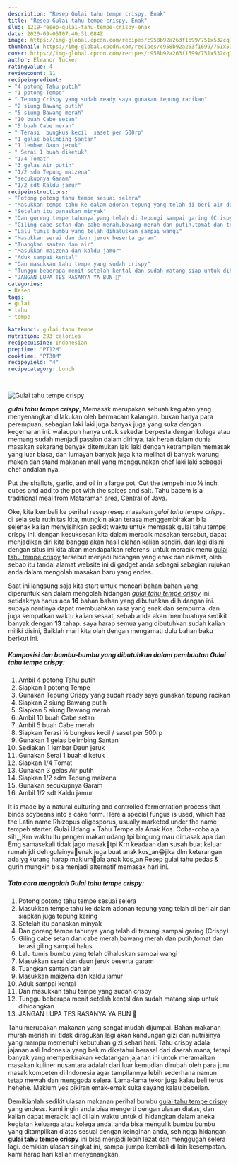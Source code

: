 ```yaml
---
description: "Resep Gulai tahu tempe crispy, Enak"
title: "Resep Gulai tahu tempe crispy, Enak"
slug: 1219-resep-gulai-tahu-tempe-crispy-enak
date: 2020-09-05T07:40:31.084Z
image: https://img-global.cpcdn.com/recipes/c958b92a263f1699/751x532cq70/gulai-tahu-tempe-crispy-foto-resep-utama.jpg
thumbnail: https://img-global.cpcdn.com/recipes/c958b92a263f1699/751x532cq70/gulai-tahu-tempe-crispy-foto-resep-utama.jpg
cover: https://img-global.cpcdn.com/recipes/c958b92a263f1699/751x532cq70/gulai-tahu-tempe-crispy-foto-resep-utama.jpg
author: Eleanor Tucker
ratingvalue: 4
reviewcount: 11
recipeingredient:
- "4 potong Tahu putih"
- "1 potong Tempe"
- " Tepung Crispy yang sudah ready saya gunakan tepung racikan"
- "2 siung Bawang putih"
- "5 siung Bawang merah"
- "10 buah Cabe setan"
- "5 buah Cabe merah"
- " Terasi  bungkus kecil  saset per 500rp"
- "1 gelas belimbing Santan"
- "1 lembar Daun jeruk"
- " Serai 1 buah diketuk"
- "1/4 Tomat"
- "3 gelas Air putih"
- "1/2 sdm Tepung maizena"
- "secukupnya Garam"
- "1/2 sdt Kaldu jamur"
recipeinstructions:
- "Potong potong tahu tempe sesuai selera"
- "Masukkan tempe tahu ke dalam adonan tepung yang telah di beri air dan siapkan juga tepung kering"
- "Setelah itu panaskan minyak"
- "Dan goreng tempe tahunya yang telah di tepungi sampai garing (Crispy)"
- "Giling cabe setan dan cabe merah,bawang merah dan putih,tomat dan terasi giling sampai halus"
- "Lalu tumis bumbu yang telah dihaluskan sampai wangi"
- "Masukkan serai dan daun jeruk beserta garam"
- "Tuangkan santan dan air"
- "Masukkan maizena dan kaldu jamur"
- "Aduk sampai kental"
- "Dan masukkan tahu tempe yang sudah crispy"
- "Tunggu beberapa menit setelah kental dan sudah matang siap untuk dihidangkan"
- "JANGAN LUPA TES RASANYA YA BUN 🙏"
categories:
- Resep
tags:
- gulai
- tahu
- tempe

katakunci: gulai tahu tempe 
nutrition: 293 calories
recipecuisine: Indonesian
preptime: "PT12M"
cooktime: "PT30M"
recipeyield: "4"
recipecategory: Lunch

---
```



![Gulai tahu tempe crispy](https://img-global.cpcdn.com/recipes/c958b92a263f1699/751x532cq70/gulai-tahu-tempe-crispy-foto-resep-utama.jpg)

<b><i>gulai tahu tempe crispy</i></b>, Memasak merupakan sebuah kegiatan yang menyenangkan dilakukan oleh bermacam kalangan. bukan hanya para perempuan, sebagian laki laki juga banyak juga yang suka dengan kegemaran ini. walaupun hanya untuk sekedar berpesta dengan kolega atau memang sudah menjadi passion dalam dirinya. tak heran dalam dunia masakan sekarang banyak ditemukan laki laki dengan ketrampilan memasak yang luar biasa, dan lumayan banyak juga kita melihat di banyak warung makan dan stand makanan mall yang menggunakan chef laki laki sebagai chef andalan nya.

Put the shallots, garlic, and oil in a large pot. Cut the tempeh into ½ inch cubes and add to the pot with the spices and salt. Tahu bacem is a traditional meal from Mataraman area, Central of Java.

Oke, kita kembali ke perihal resep resep masakan <i>gulai tahu tempe crispy</i>. di sela sela rutinitas kita, mungkin akan terasa menggembirakan bila sejenak kalian menyisihkan sedikit waktu untuk memasak gulai tahu tempe crispy ini. dengan kesuksesan kita dalam meracik masakan tersebut, dapat menjadikan diri kita bangga akan hasil olahan kalian sendiri. dan lagi disini dengan situs ini kita akan mendapatkan referensi untuk meracik menu <u>gulai tahu tempe crispy</u> tersebut menjadi hidangan yang enak dan nikmat, oleh sebab itu tandai alamat website ini di gadget anda sebagai sebagian rujukan anda dalam mengolah masakan baru yang endes.


Saat ini langsung saja kita start untuk mencari bahan bahan yang diperuntuk kan dalam mengolah hidangan <u><i>gulai tahu tempe crispy</i></u> ini. setidaknya harus ada <b>16</b> bahan bahan yang dibutuhkan di hidangan ini. supaya nantinya dapat membuahkan rasa yang enak dan sempurna. dan juga sempatkan waktu kalian sesaat, sebab anda akan membuatnya sedikit banyak dengan <b>13</b> tahap. saya harap semua yang dibutuhkan sudah kalian miliki disini, Baiklah mari kita olah dengan mengamati dulu bahan baku berikut ini.

<!--inarticleads1-->

##### Komposisi dan bumbu-bumbu yang dibutuhkan dalam pembuatan Gulai tahu tempe crispy:

1. Ambil 4 potong Tahu putih
1. Siapkan 1 potong Tempe
1. Gunakan  Tepung Crispy yang sudah ready saya gunakan tepung racikan
1. Siapkan 2 siung Bawang putih
1. Siapkan 5 siung Bawang merah
1. Ambil 10 buah Cabe setan
1. Ambil 5 buah Cabe merah
1. Siapkan  Terasi ½ bungkus kecil / saset per 500rp
1. Gunakan 1 gelas belimbing Santan
1. Sediakan 1 lembar Daun jeruk
1. Gunakan  Serai 1 buah diketuk
1. Siapkan 1/4 Tomat
1. Gunakan 3 gelas Air putih
1. Siapkan 1/2 sdm Tepung maizena
1. Gunakan secukupnya Garam
1. Ambil 1/2 sdt Kaldu jamur


It is made by a natural culturing and controlled fermentation process that binds soybeans into a cake form. Here a special fungus is used, which has the Latin name Rhizopus oligosporus, usually marketed under the name tempeh starter. Gulai Udang + Tahu Tempe ala Anak Kos. Coba-coba aja sih,,,Krn waktu itu pengen makan udang tpi bingung mau dimasak apa dan Emg samasekali tidak jago masak🤭tpi Krn keadaan dan susah buat keluar rumah jdi deh gulainya💃enak juga buat anak kos_an😁jika dlm keterangan ada yg kurang harap maklum🙏ala anak kos_an Resep gulai tahu pedas &amp; gurih mungkin bisa menjadi alternatif memasak hari ini. 

<!--inarticleads2-->

##### Tata cara mengolah Gulai tahu tempe crispy:

1. Potong potong tahu tempe sesuai selera
1. Masukkan tempe tahu ke dalam adonan tepung yang telah di beri air dan siapkan juga tepung kering
1. Setelah itu panaskan minyak
1. Dan goreng tempe tahunya yang telah di tepungi sampai garing (Crispy)
1. Giling cabe setan dan cabe merah,bawang merah dan putih,tomat dan terasi giling sampai halus
1. Lalu tumis bumbu yang telah dihaluskan sampai wangi
1. Masukkan serai dan daun jeruk beserta garam
1. Tuangkan santan dan air
1. Masukkan maizena dan kaldu jamur
1. Aduk sampai kental
1. Dan masukkan tahu tempe yang sudah crispy
1. Tunggu beberapa menit setelah kental dan sudah matang siap untuk dihidangkan
1. JANGAN LUPA TES RASANYA YA BUN 🙏


Tahu merupakan makanan yang sangat mudah dijumpai. Bahan makanan murah meriah ini tidak diragukan lagi akan kandungan gizi dan nutrisinya yang mampu memenuhi kebutuhan gizi sehari hari. Tahu crispy adala jajanan asli Indonesia yang belum diketahui berasal dari daerah mana, tetapi banyak yang memperkirakan kedatangan jajanan ini untuk meramaikan masakan kuliner nusantara adalah dari luar kemudian dirubah oleh para juru masak kompeten di Indonesia agar tampilannya lebih sederhana namun tetap mewah dan menggoda selera. Lama-lama tekor juga kalau beli terus hehehe. Maklum yes pikiran emak-emak suka sayang kalau bebelian. 

Demikianlah sedikit ulasan makanan perihal bumbu <u>gulai tahu tempe crispy</u> yang endess. kami ingin anda bisa mengerti dengan ulasan diatas, dan kalian dapat meracik lagi di lain waktu untuk di hidangkan dalam aneka kegiatan keluarga atau kolega anda. anda bisa mengulik bumbu bumbu yang ditampilkan diatas sesuai dengan keinginan anda, sehingga hidangan <b>gulai tahu tempe crispy</b> ini bisa menjadi lebih lezat dan menggugah selera lagi. demikian ulasan singkat ini, sampai jumpa kembali di lain kesempatan. kami harap hari kalian menyenangkan.
